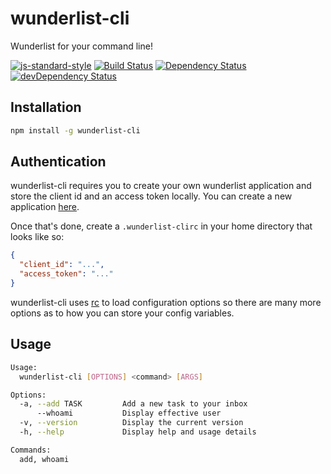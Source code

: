# wunderlist-cli
Wunderlist for your command line!

[![js-standard-style](https://img.shields.io/badge/code%20style-standard-brightgreen.svg?style=flat)](https://github.com/feross/standard)
[![Build Status](https://travis-ci.org/wayneashleyberry/wunderlist-cli.svg)](https://travis-ci.org/wayneashleyberry/wunderlist-cli)
[![Dependency Status](https://david-dm.org/wayneashleyberry/wunderlist-cli.svg)](https://david-dm.org/wayneashleyberry/wunderlist-cli)
[![devDependency Status](https://david-dm.org/wayneashleyberry/wunderlist-cli/dev-status.svg)](https://david-dm.org/wayneashleyberry/wunderlist-cli#info=devDependencies)

## Installation

```sh
npm install -g wunderlist-cli
```

## Authentication

wunderlist-cli requires you to create your own wunderlist application and store
the client id and an access token locally. You can create a new application
[here](https://developer.wunderlist.com/apps/new).

Once that's done, create a `.wunderlist-clirc` in your home directory that
looks like so:

```json
{
  "client_id": "...",
  "access_token": "..."
}
```

wunderlist-cli uses [rc](https://www.npmjs.com/package/rc) to load
configuration options so there are many more options as to how you can store
your config variables.

## Usage

```sh
Usage:
  wunderlist-cli [OPTIONS] <command> [ARGS]

Options:
  -a, --add TASK         Add a new task to your inbox
      --whoami           Display effective user
  -v, --version          Display the current version
  -h, --help             Display help and usage details

Commands:
  add, whoami
```
